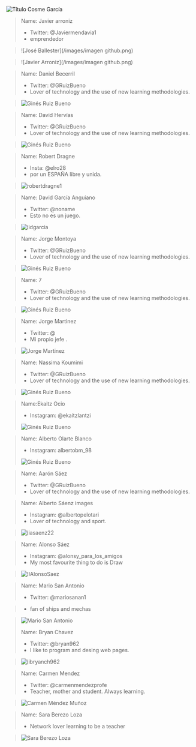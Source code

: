 ![Título Cosme García](/images/CosmeGarcia.png)







> Name: Javier arroniz
> * Twitter: @Javiermendavia1
> * emprendedor

> ![José Ballester](/images/imagen github.png)

> ![Javier Arroniz](/images/imagen github.png)


> Name: Daniel Becerril
> * Twitter: @GRuizBueno
> * Lover of technology and the use of new learning methodologies.

> ![Ginés Ruiz Bueno](/images/GRBGD.png)


> Name: David Hervías
> * Twitter: @GRuizBueno
> * Lover of technology and the use of new learning methodologies.

> ![Ginés Ruiz Bueno](/images/GRBGD.png)

> Name: Robert Dragne
> * Insta: @elro28
> * por un ESPAÑA libre y unida.

> ![robertdragne1](/images/robertdragne1.png)

> Name: David García Anguiano
> * Twitter: @noname
> * Esto no es un juego.

> ![iidgarcia](/images/DavidGarcia.png)

> Name: Jorge Montoya
> * Twitter: @GRuizBueno
> * Lover of technology and the use of new learning methodologies.

> ![Ginés Ruiz Bueno](/images/GRBGD.png)

> Name: 7
> * Twitter: @GRuizBueno
> * Lover of technology and the use of new learning methodologies.

> ![Ginés Ruiz Bueno](/images/GRBGD.png)

> Name: Jorge Martinez
> * Twitter: @
> * Mi propio jefe .

> ![Jorge Martinez](/images/jorgemtz.png)

> Name: Nassima Koumimi
> * Twitter: @GRuizBueno
> * Lover of technology and the use of new learning methodologies.

> ![Ginés Ruiz Bueno](/images/GRBGD.png)

> Name:Ekaitz Ocio 
> * Instagram: @ekaitzlantzi
>
> ![Ginés Ruiz Bueno](/images/Ekaitz.jpg)

> Name: Alberto Olarte Blanco
> * Instagram: albertobm_98 
> 
> ![Ginés Ruiz Bueno](/images/AlbertoOlarte.jpg)

> Name: Aarón Sáez
> * Twitter: @GRuizBueno
> * Lover of technology and the use of new learning methodologies.

> Name: Alberto Sáenz images
> * Instagram: @albertopelotari
> * Lover of technology and sport.

> ![iiasaenz22](/images/ASC.jpg)

> Name: Alonso Sáez
> 
> * Instagram: @alonsy_para_los_amigos
> * My most favourite thing to do is Draw

> ![IIAlonsoSaez](/images/PapaOso.jpg)

> Name: Mario San Antonio
> * Twitter: @mariosanan1

> * fan of ships and mechas

> 
> ![Mario San Antonio](/images/Mariosanan.jpeg)
> 
> Name: Bryan Chavez
> * Twitter: @bryan962
> * I like to program and desing web pages.

> ![iibryanch962](https://github.com/Robotics4Rookies/Team_20_21/blob/main/images/Bryan%20Chavez.jpg)

> Name: Carmen Mendez
> * Twitter: @carmenmendezprofe
> * Teacher, mother and student. Always learning.

> ![Carmen Méndez Muñoz](/images/carmenmendez.jpg)

> Name: Sara Berezo Loza
>  
> * Network lover learning to be a teacher

> ![Sara Berezo Loza](/images/SaraBerezoLoza.jpeg)

